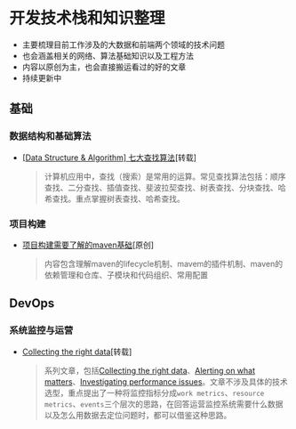 # 开发技术栈和知识整理
* 主要梳理目前工作涉及的大数据和前端两个领域的技术问题
* 也会涵盖相关的网络、算法基础知识以及工程方法
* 内容以原创为主，也会直接搬运看过的好的文章
* 持续更新中



## 基础

### 数据结构和基础算法
* [[Data Structure & Algorithm] 七大查找算法](http://www.cnblogs.com/maybe2030/p/4715035.html#top)[转载]

  > 计算机应用中，查找（搜索）是常用的运算。常见查找算法包括：顺序查找、二分查找、插值查找、斐波拉契查找、树表查找、分块查找、哈希查找。重点掌握树表查找、哈希查找。


### 项目构建

* [项目构建需要了解的maven基础](./basics/maven-intro.md)[原创]

  > 内容包含理解maven的lifecycle机制、mavem的插件机制、maven的依赖管理和仓库、子模块和代码组织、常用配置

## DevOps

### 系统监控与运营
* [Collecting the right data](https://www.datadoghq.com/blog/monitoring-101-collecting-data/)[转载]
  > 系列文章，包括[Collecting the right data](https://www.datadoghq.com/blog/monitoring-101-collecting-data/)、[Alerting on what matters](https://www.datadoghq.com/blog/monitoring-101-alerting/)、[Investigating performance issues](https://www.datadoghq.com/blog/monitoring-101-investigation/)。文章不涉及具体的技术选型，重点提出了一种将监控指标分成`work metrics`、`resource metrics`、`events`三个层次的思路，在回答运营监控系统需要什么数据以及怎么用数据去定位问题时，都可以借鉴这种思路。
